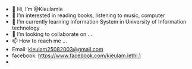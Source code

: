 - 👋 Hi, I’m @Kieulamle
- 👀 I’m interested in reading books, listening to music, computer
- 🌱 I’m currently learning Information System in University of Information technology
- 💞️ I’m looking to collaborate on ...
- 📫 How to reach me ...
- Email: kieulam25082003@gmail.com
- facebook: https://www.facebook.com/kieulam.lethi.1
- 

<!---
Kieulamle/Kieulamle is a ✨ special ✨ repository because its `README.md` (this file) appears on your GitHub profile.
You can click the Preview link to take a look at your changes.
--->
